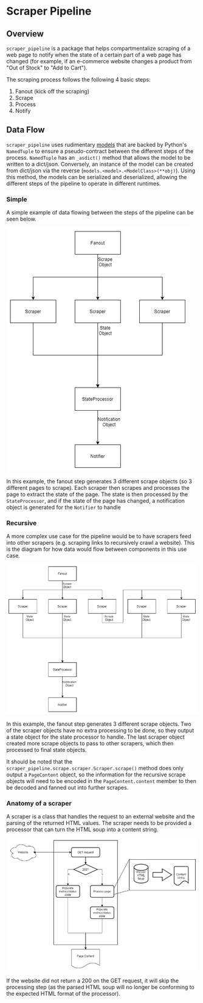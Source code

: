 # Scraper Pipeline

## Overview

`scraper_pipeline` is a package that helps compartmentalize scraping of a web
page to notify when the state of a certain part of a web page has changed
(for example, if an e-commerce website changes a product from "Out of Stock"
to "Add to Cart").

The scraping process follows the following 4 basic steps:
  1. Fanout (kick off the scraping)
  2. Scrape
  3. Process
  4. Notify

## Data Flow

`scraper_pipeline` uses rudimentary [models](scraper_pipeline/models) that
are backed by Python's `NamedTuple` to ensure a pseudo-contract between the
different steps of the process. `NamedTuple` has an `_asdict()` method that
allows the model to be written to a dict/json. Conversely, an instance of the
model can be created from dict/json via the reverse
(`models.<model>.<ModelClass>(**obj)`). Using this method, the models can be
serialized and deserialized, allowing the different steps of the pipeline to
operate in different runtimes.

### Simple

A simple example of data flowing between the steps of the pipeline can be
seen below.

![Simple data flow diagram](doc/img/data_flow_simple.png)

In this example, the fanout step generates 3 different scrape objects (so 3
different pages to scrape). Each scraper then scrapes and processes the page
to extract the state of the page. The state is then processed by the
`StateProcessor`, and if the state of the page has changed, a notification
object is generated for the `Notifier` to handle

### Recursive

A more complex use case for the pipeline would be to have scrapers feed into
other scrapers (e.g. scraping links to recursively crawl a website). This is
the diagram for how data would flow between components in this use case.

![Recursive data flow diagram](doc/img/data_flow_recursive.png)

In this example, the fanout step generates 3 different scrape objects. Two of
the scraper objects have no extra processing to be done, so they output a
state object for the state processor to handle. The last scraper object
created more scrape objects to pass to other scrapers, which then processed
to final state objects.

It should be noted that the
`scraper_pipeline.scrape.scraper.Scraper.scrape()` method does only output a
`PageContent` object, so the information for the recursive scrape objects
will need to be encoded in the `PageContent.content` member to then be
decoded and fanned out into further scrapes.

### Anatomy of a scraper

A scraper is a class that handles the request to an external website and the
parsing of the returned HTML values. The scraper needs to be provided a
processor that can turn the HTML soup into a content string.

![Scraper anatomy](doc/img/scraper_zoom.png)

If the website did not return a 200 on the GET request, it will skip the
processing step (as the parsed HTML soup will no longer be conforming to the
expected HTML format of the processor).